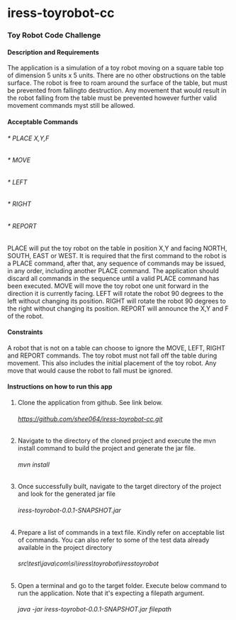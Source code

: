 # iress-toyrobot-cc

### Toy Robot Code Challenge ###


#### Description and Requirements ####

The application is a simulation of a toy robot moving on a square table top of dimension 5 units x 5 units. There are no other obstructions on the table surface. 
The robot is free to roam around the surface of the table, but must be prevented from fallingto destruction. Any movement that would result in the robot falling from
the table must be prevented however further valid movement commands myst still be allowed.


#### Acceptable Commands ####

###### * PLACE X,Y,F ######
###### * MOVE ######
###### * LEFT ######
###### * RIGHT ######
###### * REPORT ######

 PLACE will put the toy robot on the table in position X,Y and facing NORTH, SOUTH, EAST or WEST. It is required that the first command to the robot is a PLACE
 command, after that, any sequence of commands may be issued, in any order, including another PLACE command. The application should discard all commands in the 
 sequence until a valid PLACE command has been executed. MOVE will move the toy robot one unit forward in the direction it is currently facing. LEFT will rotate 
 the robot 90 degrees to the left without changing its position. RIGHT will rotate the robot 90 degrees to the right without changing its position. REPORT will 
 announce the X,Y and F of the robot.
 
 
 #### Constraints ####
 
 A robot that is not on a table can choose to ignore the MOVE, LEFT, RIGHT and REPORT commands. The toy robot must not fall off the table during movement.
 This also includes the initial placement of the toy robot. Any move that would cause the robot to fall must be ignored.


#### Instructions on how to run this app ####

1. Clone the application from github. See link below.<br/> 
   ###### https://github.com/shee064/iress-toyrobot-cc.git ######
2. Navigate to the directory of the cloned project and execute the mvn install command to build the project and generate the jar file. 
   ###### mvn install ######
3. Once successfully built, navigate to the target directory of the project and look for the generated jar file 
   ###### iress-toyrobot-0.0.1-SNAPSHOT.jar ######
4. Prepare a list of commands in a text file. Kindly refer on acceptable list of commands. You can also refer to some of the test data already available
   in the project directory 
   ###### src\test\java\com\si\iress\toyrobot\iresstoyrobot ######
5. Open a terminal and go to the target folder. Execute below command to run the application. Note that it's expecting a filepath argument.
	###### java -jar iress-toyrobot-0.0.1-SNAPSHOT.jar filepath ######
